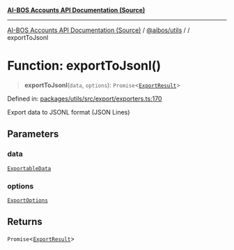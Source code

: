 [**AI-BOS Accounts API Documentation (Source)**](../../../README.md)

***

[AI-BOS Accounts API Documentation (Source)](../../../README.md) / [@aibos/utils](../README.md) / [](../README.md) / exportToJsonl

# Function: exportToJsonl()

> **exportToJsonl**(`data`, `options`): `Promise`\<[`ExportResult`](../interfaces/ExportResult.md)\>

Defined in: [packages/utils/src/export/exporters.ts:170](https://github.com/pohlai88/accounts/blob/48103fb36d28b2b9bfb33472b6de2f719773cde9/packages/utils/src/export/exporters.ts#L170)

Export data to JSONL format (JSON Lines)

## Parameters

### data

[`ExportableData`](../interfaces/ExportableData.md)

### options

[`ExportOptions`](../interfaces/ExportOptions.md)

## Returns

`Promise`\<[`ExportResult`](../interfaces/ExportResult.md)\>
